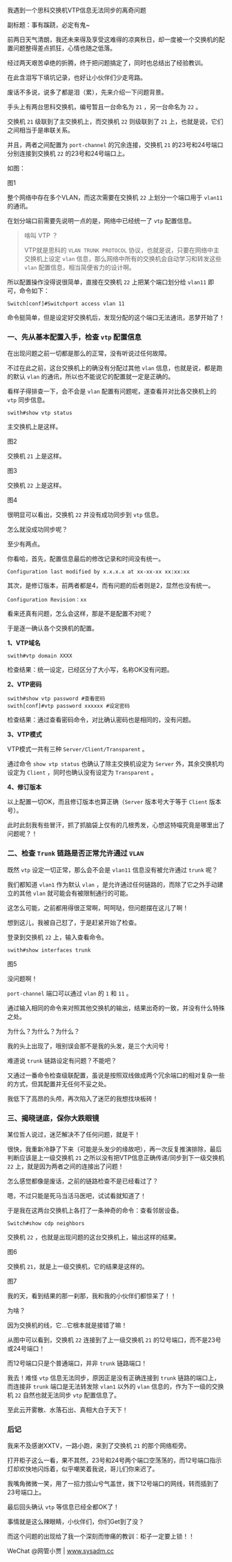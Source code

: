 我遇到一个思科交换机VTP信息无法同步的离奇问题

副标题：事有蹊跷，必定有鬼~



前两日天气清朗，我还未来得及享受这难得的凉爽秋日，却一度被一个交换机的配置问题整得差点抓狂，心情也随之低落。

经过两天艰苦卓绝的折腾，终于把问题搞定了，同时也总结出了经验教训。

在此含泪写下填坑记录，也好让小伙伴们少走弯路。

废话不多说，说多了都是泪（累），先来介绍一下问题背景。



手头上有两台思科交换机，编号暂且一台命名为 `21` ，另一台命名为 `22` 。

交换机 `21` 级联到了主交换机上，而交换机 `22` 则级联到了 `21` 上，也就是说，它们之间相当于是串联关系。

并且，两者之间配置为 `port-channel` 的冗余连接，交换机 `21` 的23号和24号端口分别连接到交换机 `22` 的23号和24号端口上。

如图：

图1



整个网络中存在多个VLAN，而这次需要在交换机 `22` 上划分一个端口用于 `vlan11` 的通讯。

在划分端口前需要先说明一点的是，网络中已经统一了 `vtp` 配置信息。

> 啥叫 VTP ？
>
> VTP就是思科的 `VLAN TRUNK PROTOCOL` 协议，也就是说，只要在网络中主交换机上设定 `vlan` 信息，那么网络中所有的交换机会自动学习和转发这些 `vlan` 配置信息，相当简便省力的设计啊。



所以配置操作没得说很简单，直接在交换机 `22` 上把某个端口划分给 `vlan11`  即可，命令如下：

```
Switch[conf]#Switchport access vlan 11
```

命令挺简单，但是设定好交换机后，发现分配的这个端口无法通讯，恶梦开始了！



### 一、先从基本配置入手，检查 `vtp` 配置信息

在出现问题之前一切都是那么的正常，没有听说过任何故障。

不过在此之前，这台交换机上的确没有分配过其他 `vlan` 信息，也就是说，都是跑的默认 `vlan` 的通讯，所以也不能说它的配置就一定是正确的。

看样子得排查一下，会不会是 `vlan` 配置有问题呢，遂查看并对比各交换机上的 `vtp` 同步信息。

```shell
swith#show vtp status
```



主交换机上是这样。

图2



交换机 `21` 上是这样。

图3



交换机 `22` 上是这样。

图4



很明显可以看出，交换机 `22` 并没有成功同步到 `vtp` 信息。

怎么就没成功同步呢？

至少有两点。

你看哈，首先，配置信息最后的修改记录和时间没有统一。

```
Configuration last modified by x.x.x.x at xx-xx-xx xx:xx:xx
```

其次，是修订版本，前两者都是4，而有问题的后者则是2，显然也没有统一。

```
Configuration Revision：xx
```



看来还真有问题，怎么会这样，那是不是配置不对呢？

于是逐一确认各个交换机的配置。



**1、VTP域名**

```
swith#vtp domain XXXX
```

检查结果：统一设定，已经区分了大小写，名称OK没有问题。



**2、VTP密码**

```
swith#show vtp password #查看密码
swith[conf]#vtp password xxxxxx #设定密码
```

检查结果：通过查看密码命令，对比确认密码也是相同的，没有问题。



**3、VTP模式**

VTP模式一共有三种 `Server/Client/Transparent` 。

通过命令 `show vtp status` 也确认了除主交换机设定为 `Server` 外，其余交换机均设定为 `Client` ，同时也确认没有设定为 `Transparent` 。



**4、修订版本**

以上配置一切OK，而且修订版本也算正确（`Server` 版本号大于等于 `Client` 版本号）。



此时此刻我有些冒汗，抓了抓脑袋上仅有的几根秀发，心想这特喵究竟是哪里出了问题呢？！





### 二、检查 `Trunk` 链路是否正常允许通过 `VLAN`

既然 `vtp` 设定一切正常，那么会不会是 `vlan11` 信息没有被允许通过 `trunk` 呢？

我们都知道 `vlan1` 作为默认 `vlan` ，是允许通过任何链路的，而除了它之外手动建立的其他 `vlan` 就可能会有被限制通行的可能。

这怎么可能，之前都用得很正常啊，呵呵哒，但问题摆在这儿了啊！

想到这儿，我被自己怼了，于是赶紧开始了检查。



登录到交换机 `22` 上，输入查看命令。

```
swith#show interfaces trunk
```

图5



没问题啊！

`port-channel` 端口可以通过 `vlan` 的 `1` 和 `11` 。

通过输入相同的命令来对照其他交换机的输出，结果出奇的一致，并没有什么特殊之处。



为什么？为什么？为什么？

我的头上出现了，哦别误会那不是我的头发，是三个大问号！

难道说 `trunk` 链路设定有问题？不能吧？



又通过一番命令检查级联配置，虽说是按照双线做成两个冗余端口的相对复杂一些的方式，但其配置并无任何不妥之处。

我低下了高昂的头颅，再次陷入了迷茫的我想找块板砖！



### 三、揭晓谜底，保你大跌眼镜

某位哲人说过，迷茫解决不了任何问题，就是干！

很快，我重新冷静了下来（可能是头发少的缘故吧），再一次反复推演排除，最后判断应该是上一级交换机 `21` 之所以没有把VTP信息正确传递/同步到下一级交换机 `22` 上，就是因为两者之间的连接出了问题！

怎么感觉都像是废话，之前的链路检查不是已经看过了？

嗯，不过只能是死马当活马医吧，试试看就知道了！

于是我在这两台交换机上各打了一条神奇的命令：查看邻居设备。

```
Switch#show cdp neighbors
```



交换机 `22` ，也就是出现问题的这台交换机上，输出这样的结果。

图6



交换机 `21`，就是上一级交换机，它的结果是这样的。

图7



我的天，看到结果的那一刹那，我和我的小伙伴们都惊呆了！！

为啥？

因为交换机的线，它...它根本就是接错了嘛！

从图中可以看到，交换机 `22` 连接到了上一级交换机 `21` 的12号端口，而不是23号或24号端口！

而12号端口只是个普通端口，并非 `trunk` 链路端口！



我去！难怪 `vtp` 信息无法同步，原因正是没有正确连接到 `trunk` 链路的端口上，而连接非 `trunk` 端口是无法转发除 `vlan1` 以外的 `vlan` 信息的，作为下一级的交换机 `22` 自然也就无法同步 `vtp` 配置信息了。

至此云开雾散、水落石出、真相大白于天下！



### 后记

我来不及感谢XXTV，一路小跑，来到了交换机 `21` 的那个网络柜旁。

打开柜子这么一看，果不其然，23号和24号两个端口空荡荡的，而12号端口指示灯却欢快地闪烁着，似乎嘲笑着我说，哥儿们你来迟了。

我嘴角微微一笑，用了一招力拔山兮气盖世，拨下12号端口的网线，转而插到了23号端口上。

最后回头确认 `vtp` 等信息已经全都OK了！

事情就是这么辣眼睛，小伙伴们，你们Get到了没？

而这个问题的出现给了我一个深刻而惨痛的教训：柜子一定要上锁！！



WeChat @网管小贾 | www.sysadm.cc



